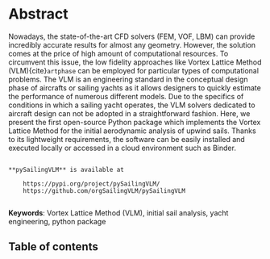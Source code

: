 # Abstract

Nowadays, the state-of-the-art CFD solvers (FEM, VOF, LBM) can provide incredibly accurate results for almost any geometry.
However, the solution comes at the price of high amount of computational resources.
To circumvent this issue, the low fidelity approaches like Vortex Lattice Method (VLM){cite}`artphase` can be employed for particular types of computational problems.
The VLM is an engineering standard in the conceptual design phase of aircrafts or sailing yachts as it allows designers to quickly estimate the performance of numerous different models.
Due to the specifics of conditions in which a sailing yacht operates, the VLM solvers dedicated to aircraft design can not be adopted in a straightforward fashion.
Here, we present the first open-source Python package which implements the
Vortex Lattice Method for the initial aerodynamic analysis of upwind sails. Thanks to its lightweight requirements, the software can be easily installed and executed locally or accessed in a cloud environment such as Binder.

```{note}

**pySailingVLM** is available at

    https://pypi.org/project/pySailingVLM/
    https://github.com/orgSailingVLM/pySailingVLM
    
```

**Keywords**: Vortex Lattice Method (VLM), initial sail analysis, yacht engineering, python package

## Table of contents

```{tableofcontents}
```
